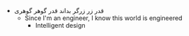 - قدر زر زرگر بداند قدر گوهر گوهری
    - Since I'm an engineer, I know this world is engineered
        - Intelligent design
